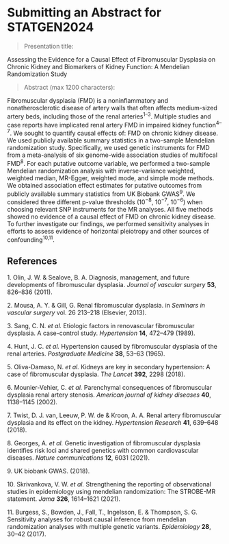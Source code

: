 # Submitting an Abstract for STATGEN2024


> Presentation title:

Assessing the Evidence for a Causal Effect of Fibromuscular Dysplasia on
Chronic Kidney and Biomarkers of Kidney Function: A Mendelian
Randomization Study

> Abstract (max 1200 characters):

Fibromuscular dysplasia (FMD) is a noninflammatory and
nonatherosclerotic disease of artery walls that often affects
medium-sized artery beds, including those of the renal
arteries<sup>1–3</sup>. Multiple studies and case reports have
implicated renal artery FMD in impaired kidney function<sup>4–7</sup>.
We sought to quantify causal effects of: FMD on chronic kidney disease.
We used publicly available summary statistics in a two-sample Mendelian
randomization study. Specifically, we used genetic instruments for FMD
from a meta-analysis of six genome-wide association studies of
multifocal FMD<sup>8</sup>. For each putative outcome variable, we
performed a two-sample Mendelian randomization analysis with
inverse-variance weighted, weighted median, MR-Egger, weighted mode, and
simple mode methods. We obtained association effect estimates for
putative outcomes from publicly available summary statistics from UK
Biobank GWAS<sup>9</sup>. We considered three different p-value
thresholds ($10^{-8}$, $10^{-7}$, $10^{-6}$) when choosing relevant SNP
instruments for the MR analyses. All five methods showed no evidence of
a causal effect of FMD on chronic kidney disease. To further investigate
our findings, we performed sensitivity analyses in efforts to assess
evidence of horizontal pleiotropy and other sources of
confounding<sup>10,11</sup>.

## References

<div id="refs" class="references csl-bib-body" entry-spacing="0"
line-spacing="2">

<div id="ref-olin2011diagnosis" class="csl-entry">

<span class="csl-left-margin">1.
</span><span class="csl-right-inline">Olin, J. W. & Sealove, B. A.
Diagnosis, management, and future developments of fibromuscular
dysplasia. *Journal of vascular surgery* **53**, 826–836 (2011).</span>

</div>

<div id="ref-mousa2013renal" class="csl-entry">

<span class="csl-left-margin">2.
</span><span class="csl-right-inline">Mousa, A. Y. & Gill, G. Renal
fibromuscular dysplasia. in *Seminars in vascular surgery* vol. 26
213–218 (Elsevier, 2013).</span>

</div>

<div id="ref-sang1989etiologic" class="csl-entry">

<span class="csl-left-margin">3.
</span><span class="csl-right-inline">Sang, C. N. *et al.* Etiologic
factors in renovascular fibromuscular dysplasia. A case-control study.
*Hypertension* **14**, 472–479 (1989).</span>

</div>

<div id="ref-hunt1965hypertension" class="csl-entry">

<span class="csl-left-margin">4.
</span><span class="csl-right-inline">Hunt, J. C. *et al.* Hypertension
caused by fibromuscular dysplasia of the renal arteries. *Postgraduate
Medicine* **38**, 53–63 (1965).</span>

</div>

<div id="ref-oliva2018kidneys" class="csl-entry">

<span class="csl-left-margin">5.
</span><span class="csl-right-inline">Oliva-Damaso, N. *et al.* Kidneys
are key in secondary hypertension: A case of fibromuscular dysplasia.
*The Lancet* **392**, 2298 (2018).</span>

</div>

<div id="ref-mounier2002parenchymal" class="csl-entry">

<span class="csl-left-margin">6.
</span><span class="csl-right-inline">Mounier-Vehier, C. *et al.*
Parenchymal consequences of fibromuscular dysplasia renal artery
stenosis. *American journal of kidney diseases* **40**, 1138–1145
(2002).</span>

</div>

<div id="ref-van2018renal" class="csl-entry">

<span class="csl-left-margin">7.
</span><span class="csl-right-inline">Twist, D. J. van, Leeuw, P. W. de
& Kroon, A. A. Renal artery fibromuscular dysplasia and its effect on
the kidney. *Hypertension Research* **41**, 639–648 (2018).</span>

</div>

<div id="ref-georges2021genetic" class="csl-entry">

<span class="csl-left-margin">8.
</span><span class="csl-right-inline">Georges, A. *et al.* Genetic
investigation of fibromuscular dysplasia identifies risk loci and shared
genetics with common cardiovascular diseases. *Nature communications*
**12**, 6031 (2021).</span>

</div>

<div id="ref-neale_lab_gwas" class="csl-entry">

<span class="csl-left-margin">9.
</span><span class="csl-right-inline">UK biobank GWAS. (2018).</span>

</div>

<div id="ref-skrivankova2021strengthening" class="csl-entry">

<span class="csl-left-margin">10.
</span><span class="csl-right-inline">Skrivankova, V. W. *et al.*
Strengthening the reporting of observational studies in epidemiology
using mendelian randomization: The STROBE-MR statement. *Jama* **326**,
1614–1621 (2021).</span>

</div>

<div id="ref-burgess2017sensitivity" class="csl-entry">

<span class="csl-left-margin">11.
</span><span class="csl-right-inline">Burgess, S., Bowden, J., Fall, T.,
Ingelsson, E. & Thompson, S. G. Sensitivity analyses for robust causal
inference from mendelian randomization analyses with multiple genetic
variants. *Epidemiology* **28**, 30–42 (2017).</span>

</div>

</div>
